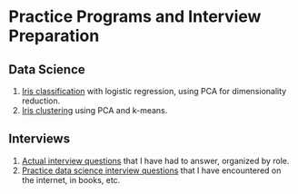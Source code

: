 # Practice Programs and Interview Preparation

## Data Science
1. [Iris classification](data_science/iris_classification.ipynb) with logistic regression, using PCA for dimensionality reduction.
2. [Iris clustering](data_science/iris_clustering.ipynb) using PCA and k-means.

## Interviews
1. [Actual interview questions](interviews/actual_interview_questions.ipynb) that I have had to answer, organized by role.
2. [Practice data science interview questions](interviews/practice_ds_interview_questions.md) that I have encountered on the internet, in books, etc.
